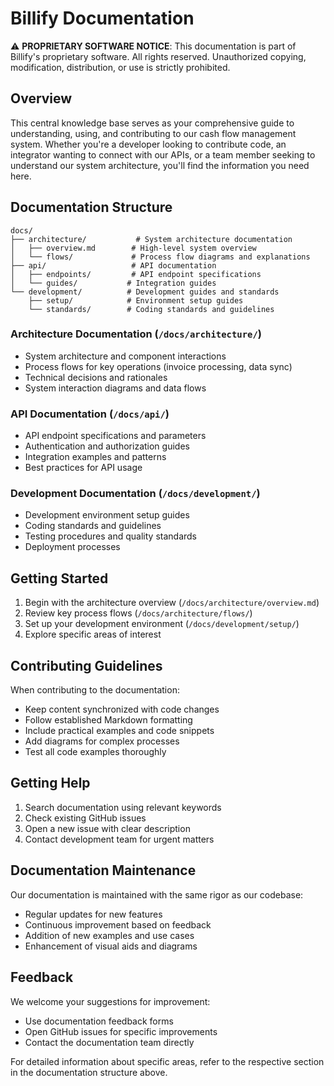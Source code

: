 # Billify Documentation

⚠️ **PROPRIETARY SOFTWARE NOTICE**: This documentation is part of Billify's proprietary software. All rights reserved.
Unauthorized copying, modification, distribution, or use is strictly prohibited.

## Overview

This central knowledge base serves as your comprehensive guide to understanding, using, and contributing to our cash flow management system. Whether you're a developer looking to contribute code, an integrator wanting to connect with our APIs, or a team member seeking to understand our system architecture, you'll find the information you need here.

## Documentation Structure

```
docs/
├── architecture/           # System architecture documentation
│   ├── overview.md        # High-level system overview
│   └── flows/             # Process flow diagrams and explanations
├── api/                   # API documentation
│   ├── endpoints/         # API endpoint specifications
│   └── guides/           # Integration guides
└── development/          # Development guides and standards
    ├── setup/            # Environment setup guides
    └── standards/        # Coding standards and guidelines
```

### Architecture Documentation (`/docs/architecture/`)

- System architecture and component interactions
- Process flows for key operations (invoice processing, data sync)
- Technical decisions and rationales
- System interaction diagrams and data flows

### API Documentation (`/docs/api/`)

- API endpoint specifications and parameters
- Authentication and authorization guides
- Integration examples and patterns
- Best practices for API usage

### Development Documentation (`/docs/development/`)

- Development environment setup guides
- Coding standards and guidelines
- Testing procedures and quality standards
- Deployment processes

## Getting Started

1. Begin with the architecture overview (`/docs/architecture/overview.md`)
2. Review key process flows (`/docs/architecture/flows/`)
3. Set up your development environment (`/docs/development/setup/`)
4. Explore specific areas of interest

## Contributing Guidelines

When contributing to the documentation:

- Keep content synchronized with code changes
- Follow established Markdown formatting
- Include practical examples and code snippets
- Add diagrams for complex processes
- Test all code examples thoroughly

## Getting Help

1. Search documentation using relevant keywords
2. Check existing GitHub issues
3. Open a new issue with clear description
4. Contact development team for urgent matters

## Documentation Maintenance

Our documentation is maintained with the same rigor as our codebase:

- Regular updates for new features
- Continuous improvement based on feedback
- Addition of new examples and use cases
- Enhancement of visual aids and diagrams

## Feedback

We welcome your suggestions for improvement:

- Use documentation feedback forms
- Open GitHub issues for specific improvements
- Contact the documentation team directly

For detailed information about specific areas, refer to the respective section in the documentation structure above.